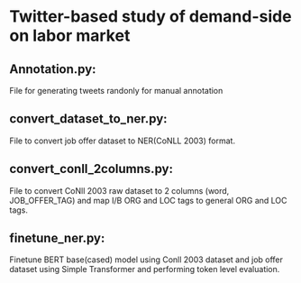 # Twitter-based study of demand-side on  labor market

## Annotation.py: 
File for generating tweets randonly for manual annotation

## convert_dataset_to_ner.py: 
File to convert job offer dataset to NER(CoNLL 2003) format.

## convert_conll_2columns.py: 
File to convert CoNll 2003 raw dataset to 2 columns (word, JOB_OFFER_TAG) and map I/B ORG and LOC tags to general ORG and LOC tags.

## finetune_ner.py: 
Finetune BERT base(cased) model using Conll 2003 dataset and job offer dataset using Simple Transformer and performing token level evaluation.
